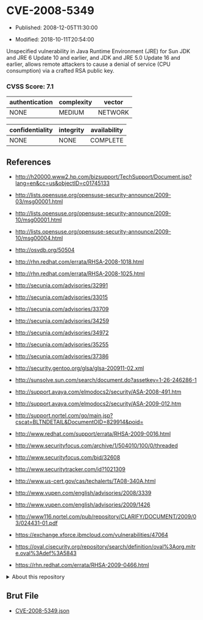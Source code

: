 # CVE-2008-5349

- Published: 2008-12-05T11:30:00

- Modified: 2018-10-11T20:54:00

Unspecified vulnerability in Java Runtime Environment (JRE) for Sun JDK and JRE 6 Update 10 and earlier, and JDK and JRE 5.0 Update 16 and earlier, allows remote attackers to cause a denial of service (CPU consumption) via a crafted RSA public key.

### CVSS Score: **7.1**

| authentication | complexity | vector |
| --- | --- | --- |
| NONE | MEDIUM | NETWORK |

| confidentiality | integrity | availability |
| --- | --- | --- |
| NONE | NONE | COMPLETE |

## References

* http://h20000.www2.hp.com/bizsupport/TechSupport/Document.jsp?lang=en&cc=us&objectID=c01745133

* http://lists.opensuse.org/opensuse-security-announce/2009-03/msg00001.html

* http://lists.opensuse.org/opensuse-security-announce/2009-10/msg00001.html

* http://lists.opensuse.org/opensuse-security-announce/2009-10/msg00004.html

* http://osvdb.org/50504

* http://rhn.redhat.com/errata/RHSA-2008-1018.html

* http://rhn.redhat.com/errata/RHSA-2008-1025.html

* http://secunia.com/advisories/32991

* http://secunia.com/advisories/33015

* http://secunia.com/advisories/33709

* http://secunia.com/advisories/34259

* http://secunia.com/advisories/34972

* http://secunia.com/advisories/35255

* http://secunia.com/advisories/37386

* http://security.gentoo.org/glsa/glsa-200911-02.xml

* http://sunsolve.sun.com/search/document.do?assetkey=1-26-246286-1

* http://support.avaya.com/elmodocs2/security/ASA-2008-491.htm

* http://support.avaya.com/elmodocs2/security/ASA-2009-012.htm

* http://support.nortel.com/go/main.jsp?cscat=BLTNDETAIL&DocumentOID=829914&poid=

* http://www.redhat.com/support/errata/RHSA-2009-0016.html

* http://www.securityfocus.com/archive/1/504010/100/0/threaded

* http://www.securityfocus.com/bid/32608

* http://www.securitytracker.com/id?1021309

* http://www.us-cert.gov/cas/techalerts/TA08-340A.html

* http://www.vupen.com/english/advisories/2008/3339

* http://www.vupen.com/english/advisories/2009/1426

* http://www116.nortel.com/pub/repository/CLARIFY/DOCUMENT/2009/03/024431-01.pdf

* https://exchange.xforce.ibmcloud.com/vulnerabilities/47064

* https://oval.cisecurity.org/repository/search/definition/oval%3Aorg.mitre.oval%3Adef%3A5843

* https://rhn.redhat.com/errata/RHSA-2009-0466.html

<details>
<summary>About this repository</summary> 

  This repository is part of the project [Live Hack CVE](https://github.com/Live-Hack-CVE). Main website can be found [www.live-hack.org](https://www.live-hack.org) 
  
  Made by [Sn0wAlice](https://github.com/Sn0wAlice) for the people that care about security and need to have a feed of the latest CVEs. Hope you enjoy it, don't forget to star the repo and follow me on [Twitter](https://twitter.com/Sn0wAlice) and [Github](https://github.com/Sn0wAlice). And that is my [personnal website](https://www.alice-snow.me/)

  - [Home Page](https://github.com/Live-Hack-CVE)
  - [Framework](https://github.com/Live-Hack-CVE/cve-framework)
  - [CVE database](https://github.com/Live-Hack-CVE/full_database)
  - [Changelog](https://github.com/Live-Hack-CVE/Changelog)
</details>

## Brut File

* [CVE-2008-5349.json](https://raw.githubusercontent.com/Live-Hack-CVE/full_database/main/cves/2008/CVE-2008-5349.json)

